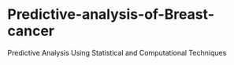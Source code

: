 # Predictive-analysis-of-Breast-cancer
Predictive Analysis Using Statistical and Computational Techniques
